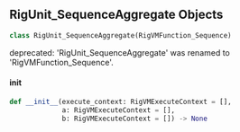 ## RigUnit_SequenceAggregate Objects

```python
class RigUnit_SequenceAggregate(RigVMFunction_Sequence)
```

deprecated: 'RigUnit_SequenceAggregate' was renamed to 'RigVMFunction_Sequence'.

<a id="unreal.RigUnit_SequenceAggregate.__init__"></a>

#### __init__

```python
def __init__(execute_context: RigVMExecuteContext = [],
             a: RigVMExecuteContext = [],
             b: RigVMExecuteContext = []) -> None
```

<a id="unreal.RigVMFunction_SimBaseMutable"></a>